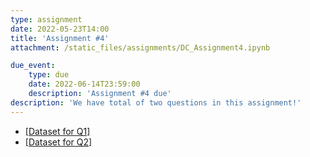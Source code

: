 ```yaml
---
type: assignment
date: 2022-05-23T14:00
title: 'Assignment #4'
attachment: /static_files/assignments/DC_Assignment4.ipynb

due_event: 
    type: due
    date: 2022-06-14T23:59:00
    description: 'Assignment #4 due'
description: 'We have total of two questions in this assignment!'
---
```

- [[Dataset for Q1]](https://www.dropbox.com/s/f9ydppktfkhb9u2/hospital.csv?dl=0)
- [[Dataset for Q2]](https://www.dropbox.com/s/sjm7pt1eq9gg2j9/ames.csv?dl=0)
